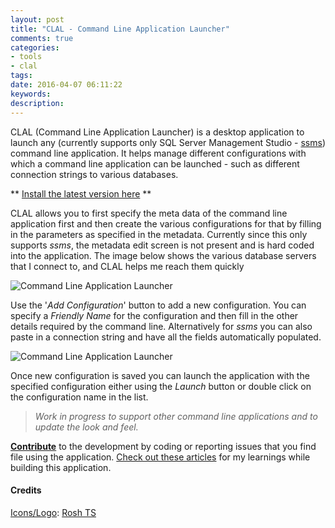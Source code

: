 ```yaml
---
layout: post
title: "CLAL - Command Line Application Launcher"
comments: true
categories:
- tools
- clal 
tags: 
date: 2016-04-07 06:11:22 
keywords: 
description: 
---
```


CLAL (Command Line Application Launcher) is a desktop application to launch any (currently supports only SQL Server Management Studio - [ssms](https://msdn.microsoft.com/en-us/library/ms162825.aspx)) command line application. It helps manage different configurations with which a command line application can be launched - such as different connection strings to various databases.

** [Install the latest version here](http://bit.ly/1REGiFT) ** 

CLAL allows you to first specify the meta data of the command line application first and then create the various configurations for that by filling in the parameters as specified in the metadata. Currently since this only supports *ssms*, the metadata edit screen is not present and is hard coded into the application. The image below shows the various database servers that I connect to, and CLAL helps me reach them quickly 

<img class="center" alt="Command Line Application Launcher" src="/images/clal.png" />

Use the '*Add Configuration*' button to add a new configuration. You can specify a *Friendly Name* for the configuration and then fill in the other details required by the command line. Alternatively for *ssms* you can also paste in a connection string and have all the fields automatically populated.

<img class="center" alt="Command Line Application Launcher" src="/images/clal_new.png" />

Once new configuration is saved you can launch the application with the specified configuration either using the *Launch* button or double click on the configuration name in the list.

> *Work in progress to support other command line applications and to update the look and feel.*

[**Contribute**](https://github.com/rahulpnath/clal/issues) to the development by coding or reporting issues that you find file using the application. [Check out these articles](http://www.rahulpnath.com/blog/category/clal/) for my learnings while building this application.

#### **Credits** ####

[Icons/Logo](https://github.com/rahulpnath/clal/tree/master/Resources): [Rosh TS](https://twitter.com/RoshTS)